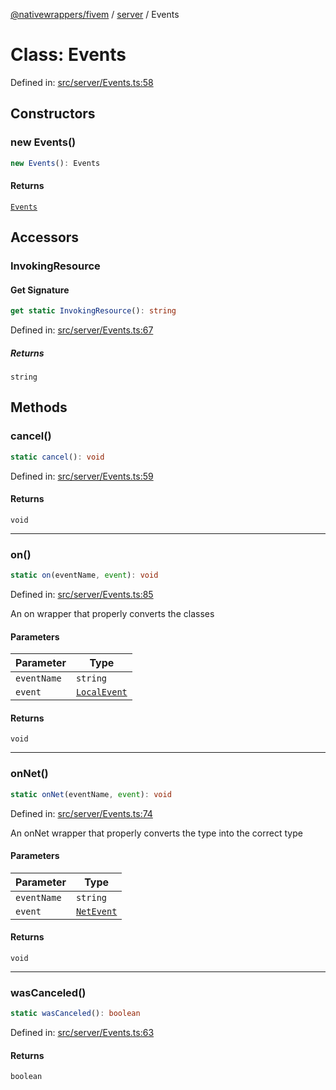 [@nativewrappers/fivem](../../README.md) / [server](../README.md) / Events

# Class: Events

Defined in: [src/server/Events.ts:58](https://github.com/nativewrappers/nativewrappers/blob/bed19baaeaf131ae08126ef8189b9b3d2beb3a28/src/server/Events.ts#L58)

## Constructors

### new Events()

```ts
new Events(): Events
```

#### Returns

[`Events`](Events.md)

## Accessors

### InvokingResource

#### Get Signature

```ts
get static InvokingResource(): string
```

Defined in: [src/server/Events.ts:67](https://github.com/nativewrappers/nativewrappers/blob/bed19baaeaf131ae08126ef8189b9b3d2beb3a28/src/server/Events.ts#L67)

##### Returns

`string`

## Methods

### cancel()

```ts
static cancel(): void
```

Defined in: [src/server/Events.ts:59](https://github.com/nativewrappers/nativewrappers/blob/bed19baaeaf131ae08126ef8189b9b3d2beb3a28/src/server/Events.ts#L59)

#### Returns

`void`

***

### on()

```ts
static on(eventName, event): void
```

Defined in: [src/server/Events.ts:85](https://github.com/nativewrappers/nativewrappers/blob/bed19baaeaf131ae08126ef8189b9b3d2beb3a28/src/server/Events.ts#L85)

An on wrapper that properly converts the classes

#### Parameters

| Parameter | Type |
| ------ | ------ |
| `eventName` | `string` |
| `event` | [`LocalEvent`](../type-aliases/LocalEvent.md) |

#### Returns

`void`

***

### onNet()

```ts
static onNet(eventName, event): void
```

Defined in: [src/server/Events.ts:74](https://github.com/nativewrappers/nativewrappers/blob/bed19baaeaf131ae08126ef8189b9b3d2beb3a28/src/server/Events.ts#L74)

An onNet wrapper that properly converts the type into the correct type

#### Parameters

| Parameter | Type |
| ------ | ------ |
| `eventName` | `string` |
| `event` | [`NetEvent`](../type-aliases/NetEvent.md) |

#### Returns

`void`

***

### wasCanceled()

```ts
static wasCanceled(): boolean
```

Defined in: [src/server/Events.ts:63](https://github.com/nativewrappers/nativewrappers/blob/bed19baaeaf131ae08126ef8189b9b3d2beb3a28/src/server/Events.ts#L63)

#### Returns

`boolean`
